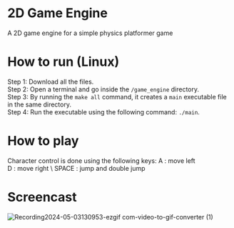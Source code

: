 # 2D Game Engine

A 2D game engine for a simple physics platformer game 

# How to run (Linux)

Step 1: Download all the files. \
Step 2: Open a terminal and go inside the `/game_engine` directory. \
Step 3: By running the `make all` command, it creates a `main` executable file in the same directory.  \
Step 4: Run the executable using the following command: `./main`. 

# How to play

Character control is done using the following keys:
A : move left \
D : move right \ 
SPACE : jump and double jump 

# Screencast

![Recording2024-05-03130953-ezgif com-video-to-gif-converter (1)](https://github.com/frederic-hallein/game_engine/assets/124629735/bd2d6b85-1324-4e48-9147-9d238e7135ec)

